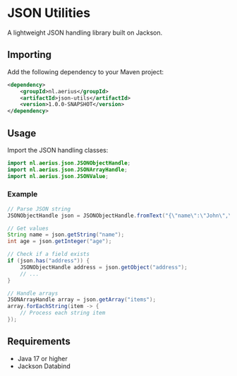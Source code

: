 # JSON Utilities

A lightweight JSON handling library built on Jackson.

## Importing

Add the following dependency to your Maven project:

```xml
<dependency>
    <groupId>nl.aerius</groupId>
    <artifactId>json-utils</artifactId>
    <version>1.0.0-SNAPSHOT</version>
</dependency>
```

## Usage

Import the JSON handling classes:

```java
import nl.aerius.json.JSONObjectHandle;
import nl.aerius.json.JSONArrayHandle;
import nl.aerius.json.JSONValue;
```

### Example

```java
// Parse JSON string
JSONObjectHandle json = JSONObjectHandle.fromText("{\"name\":\"John\",\"age\":30}");

// Get values
String name = json.getString("name");
int age = json.getInteger("age");

// Check if a field exists
if (json.has("address")) {
    JSONObjectHandle address = json.getObject("address");
    // ...
}

// Handle arrays
JSONArrayHandle array = json.getArray("items");
array.forEachString(item -> {
    // Process each string item
});
```

## Requirements

- Java 17 or higher
- Jackson Databind
